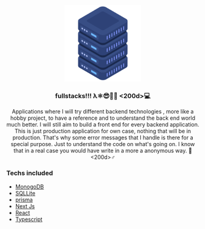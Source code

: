 <p align="center">
  <a href="" rel="noopener">
 <img width=200px height=200px src="server.png" alt="Project logo"></a>
</p>
<h3 align="center">fullstacks!!! λ⚛️😎👨🏻  <200d>💻</h3>

<div align="center">
  Applications where I will try different backend technologies , more like a hobby project, to have a reference and to understand the back end world much better.
  I will still aim to build a front end for every backend application.
    <br>
  This is just production application for own case, nothing that will be in production. That's why some error messages that I handle is there for a special purpose. Just to understand the code on what's going on. I know that in a real case you would have write in a more a anonymous way. 🧛<200d>♂️
</div>

### Techs included

- [MonogoDB](https://www.mongodb.com/cloud/atlas/lp/try2?utm_source=google&utm_campaign=gs_emea_sweden_search_brand_atlas_desktop&utm_term=mongodb&utm_medium=cpc_paid_search&utm_ad=e&utm_ad_campaign_id=1718986537)
- [SQLLite](https://www.sqlite.org/index.html)
- [prisma](https://www.prisma.io/)
- [Next Js](https://nextjs.org/)
- [React](https://reactjs.org/)
- [Typescript](https://www.typescriptlang.org/)
